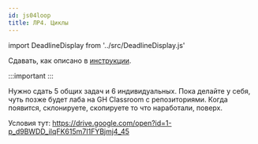 ```yaml
---
id: js04loop
title: ЛР4. Циклы
---
```


import DeadlineDisplay from '../src/DeadlineDisplay.js'

Сдавать, как описано в [инструкции](labs.md).

:::important
<DeadlineDisplay link='будет позже' deadline='2020-11-18 23:59' title='ЛР4. Циклы'/>
:::

Нужно сдать 5 общих задач и 6 индивидуальных. Пока делайте у себя, чуть позже будет лаба на GH Classroom c репозиториями. Когда появится, склонируете, скопируете то что наработали, поверх.

Условия тут: https://drive.google.com/open?id=1-p_d9BWDD_iIqFK615m7I1FYBjmj4_45

